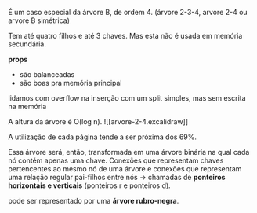É um caso especial da árvore B, de ordem 4. (árvore 2-3-4, arvore 2-4 ou arvore B simétrica)

Tem até quatro filhos e até 3 chaves. Mas esta não é usada em memória secundária.

__props__
- são balanceadas
- são boas pra memória principal

lidamos com overflow na inserção com um split simples, mas sem escrita na memória

A altura da árvore é O(log n).
![[arvore-2-4.excalidraw]]

A utilização de cada página tende a ser próxima dos 69%.

Essa árvore será, então, transformada em uma árvore binária na qual cada nó contém apenas uma chave.
Conexões que representam chaves pertencentes ao mesmo nó de uma árvore e conexões que representam uma relação regular pai-filhos entre nós -> chamadas de **ponteiros horizontais e verticais** (ponteiros r e ponteiros d). 

pode ser representado por uma **árvore rubro-negra**.